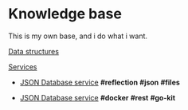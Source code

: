 # Knowledge base

This is my own base, and i do what i want.

[Data structures](https://github.com/sdaf47/go-knowledge-base/tree/master/data_structures)

[Services](https://github.com/sdaf47/go-knowledge-base/tree/master/small_programms)

- [JSON Database service](https://github.com/sdaf47/go-knowledge-base/blob/master/small_programms/database/json.go)
**#reflection** **#json** **#files**

- [JSON Database service](https://github.com/sdaf47/go-knowledge-base/blob/master/small_programms/task)
**#docker** **#rest** **#go-kit**